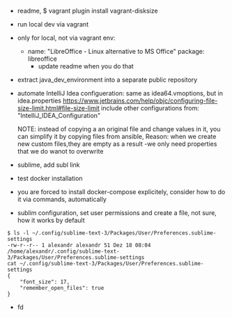 - readme, $ vagrant plugin install vagrant-disksize
- run local dev via vagrant
- only for local, not via vagrant env:
  - name: "LibreOffice - Linux alternative to MS Office"
    package: libreoffice
    - update readme when you do that

- extract java_dev_environment into a separate public repository
- automate IntelliJ Idea configueration:
    same as idea64.vmoptions, but in idea.properties
    https://www.jetbrains.com/help/objc/configuring-file-size-limit.html#file-size-limit
    include other configurations from: "IntelliJ_IDEA_Configuration"
    
    NOTE: instead of copying a an original file and change values in it,
    you can simplify it by copying files from ansible, 
    Reason: when we create new custom files,they are empty 
    as a result -we only need properties that we do wanot to overwrite
    
- sublime, add subl link
- test docker installation
- you are forced to install docker-compose explicitely, consider how to do it via commands, automatically
- sublim configuration, set user permissions and create a file, not sure, how it works by default

```
$ ls -l ~/.config/sublime-text-3/Packages/User/Preferences.sublime-settings
-rw-r--r-- 1 alexandr alexandr 51 Dez 18 08:04 /home/alexandr/.config/sublime-text-3/Packages/User/Preferences.sublime-settings
cat ~/.config/sublime-text-3/Packages/User/Preferences.sublime-settings
{
	"font_size": 17,
	"remember_open_files": true
}
```
- fd